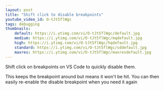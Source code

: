 ```yaml
---
layout: post
title: "Shift click to disable breakpoints"
youtube_video_id: O-tJt5flWgc
tags: debugging
thumbnails:
    default: https://i.ytimg.com/vi/O-tJt5flWgc/default.jpg
    medium: https://i.ytimg.com/vi/O-tJt5flWgc/mqdefault.jpg
    high: https://i.ytimg.com/vi/O-tJt5flWgc/hqdefault.jpg
    standard: https://i.ytimg.com/vi/O-tJt5flWgc/sddefault.jpg
    maxres: https://i.ytimg.com/vi/O-tJt5flWgc/maxresdefault.jpg
---
```


Shift click on breakpoints on VS Code to quickly disable them.

This keeps the breakpoint around but means it won't be hit. You can then easily re-enable the disable breakpoint when you need it again